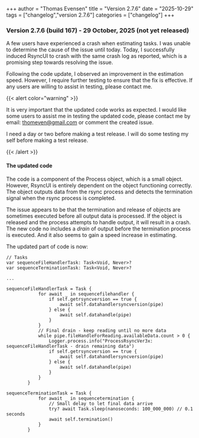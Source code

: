 +++
author = "Thomas Evensen"
title = "Version 2.7.6"
date = "2025-10-29"
tags = ["changelog","version 2.7.6"]
categories = ["changelog"]
+++

### Version 2.7.6 (build 167) - 29 October, 2025 (not yet released)

A few users have experienced a crash when estimating tasks. I was unable to determine the cause of the issue until today. Today, I successfully induced RsyncUI to crash with the same crash log as reported, which is a promising step towards resolving the issue.

Following the code update, I observed an improvement in the estimation speed. However, I require further testing to ensure that the fix is effective. If any users are willing to assist in testing, please contact me.

{{< alert color="warning" >}}

It is very important that the updated code works as expected. I would like some users to assist me in testing the updated code, please contact me by email: thomeven@gmail.com or comment the created issue.

I need a day or two before making a test release. I will do some testing my self before making a test release.

{{< /alert >}}

#### The updated code 

The code is a component of the Process object, which is a small object. However, RsyncUI is entirely dependent on the object functioning correctly. The object outputs data from the rsync process and detects the termination signal when the rsync process is completed. 

The issue appears to be that the termination and release of objects are sometimes executed before all output data is processed. If the object is released and the process attempts to handle output, it will result in a crash. The new code no includes a *drain* of output before the termination process is executed. And it also seems to gain a speed increase in estimating.

The updated part of code is now:

```
// Tasks
var sequenceFileHandlerTask: Task<Void, Never>?
var sequenceTerminationTask: Task<Void, Never>?

...

sequenceFileHandlerTask = Task {
            for await _ in sequencefilehandler {
                if self.getrsyncversion == true {
                    await self.datahandlersyncversion(pipe)
                } else {
                    await self.datahandle(pipe)
                }
            }
            // Final drain - keep reading until no more data
            while pipe.fileHandleForReading.availableData.count > 0 {
                Logger.process.info("ProcessRsyncVer3x: sequenceFileHandlerTask - drain remaining data")
                if self.getrsyncversion == true {
                    await self.datahandlersyncversion(pipe)
                } else {
                    await self.datahandle(pipe)
                }
            }
        }

sequenceTerminationTask = Task {
            for await _ in sequencetermination {
                // Small delay to let final data arrive
                try? await Task.sleep(nanoseconds: 100_000_000) // 0.1 seconds
                await self.termination()
            }
        }        
```

